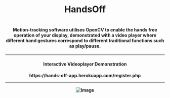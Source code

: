 <h1 align="center">HandsOff<h1>
<h4 align="center"> Motion-tracking software utilises OpenCV to enable the hands free operation of your display, demonstrated with a video player where different hand gestures correspond to different traditional functions such as play/pause.</h4>
 
 <hr>

<h4 align="center">Interactive Videoplayer Demonstration
<h4 align="center">https://hands-off-app.herokuapp.com/register.php
 
<hr>
 
 ![image](https://user-images.githubusercontent.com/58697687/194769547-bc65e0d5-d372-47da-be5d-4d1a03add46c.png)
